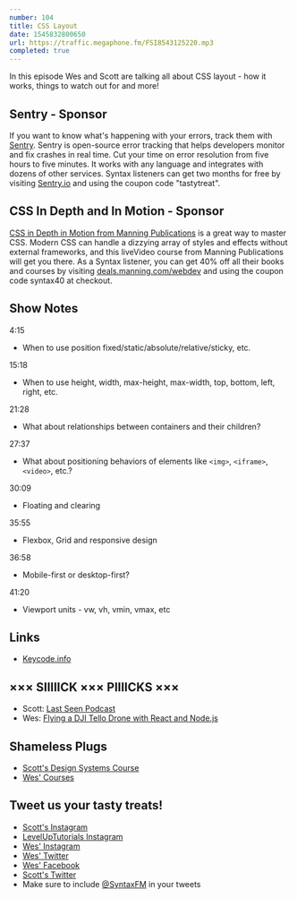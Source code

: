 ```yaml
---
number: 104
title: CSS Layout
date: 1545832800650
url: https://traffic.megaphone.fm/FSI8543125220.mp3
completed: true
---
```


In this episode Wes and Scott are talking all about CSS layout - how it works, things to watch out for and more!

## Sentry - Sponsor

If you want to know what's happening with your errors, track them with [Sentry](https://sentry.io/). Sentry is open-source error tracking that helps developers monitor and fix crashes in real time. Cut your time on error resolution from five hours to five minutes. It works with any language and integrates with dozens of other services. Syntax listeners can get two months for free by visiting [Sentry.io](https://sentry.io/) and using the coupon code "tastytreat".

## CSS In Depth and In Motion - Sponsor

[CSS in Depth in Motion from Manning Publications](https://deals.manning.com/webdev) is a great way to master CSS. Modern CSS can handle a dizzying array of styles and effects without external frameworks, and this liveVideo course from Manning Publications will get you there. As a Syntax listener, you can get 40% off all their books and courses by visiting [deals.manning.com/webdev](https://deals.manning.com/webdev) and using the coupon code syntax40 at checkout.

## Show Notes

4:15

* When to use position fixed/static/absolute/relative/sticky, etc.

15:18

* When to use height, width, max-height, max-width, top, bottom, left, right, etc.

21:28

* What about relationships between containers and their children?

27:37

* What about positioning behaviors of elements like `<img>`, `<iframe>`, `<video>`, etc.?

30:09

* Floating and clearing

35:55

* Flexbox, Grid and responsive design

36:58

* Mobile-first or desktop-first?

41:20

* Viewport units - vw, vh, vmin, vmax, etc

## Links

* [Keycode.info](http://keycode.info/)

## ××× SIIIIICK ××× PIIIICKS ×××

* Scott: [Last Seen Podcast](https://www.wbur.org/lastseen)
* Wes: [Flying a DJI Tello Drone with React and Node.js](https://wesbos.com/drone-javascript/)

## Shameless Plugs

* [Scott's Design Systems Course](https://LevelUpTutorials.com/pro)
* [Wes' Courses](https://wesbos.com/courses)

## Tweet us your tasty treats!

* [Scott's Instagram](https://www.instagram.com/stolinski/)
* [LevelUpTutorials Instagram](https://www.instagram.com/LevelUpTutorials/)
* [Wes' Instagram](https://www.instagram.com/wesbos/)
* [Wes' Twitter](https://twitter.com/wesbos)
* [Wes' Facebook](https://www.facebook.com/wesbos.developer)
* [Scott's Twitter](https://twitter.com/stolinski)
* Make sure to include [@SyntaxFM](https://twitter.com/SyntaxFM) in your tweets